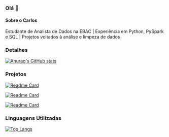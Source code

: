 ### Olá 👋


#### Sobre o Carlos
Estudante de Analista de Dados na EBAC | Experiência em Python, PySpark e SQL | Projetos voltados à análise e limpeza de dados

### Detalhes

[![Anurag's GitHub stats](https://github-readme-stats.vercel.app/api?username=CMichelin07&show_icons=true&theme=dark)](https://github.com/anuraghazra/github-readme-stats)

### Projetos

[![Readme Card](https://github-readme-stats.vercel.app/api/pin/?username=CMichelin07&repo=Projeto_Evasao_Escolar-Parceria_Semantix-EBAC&theme=dark)](https://github.com/anuraghazra/github-readme-stats)

[![Readme Card](https://github-readme-stats.vercel.app/api/pin/?username=CMichelin07repo=Tratamentos_Dados_e_BIG-DATA&theme=dark)](https://github.com/anuraghazra/github-readme-stats)

[![Readme Card](https://github-readme-stats.vercel.app/api/pin/?username=CMichelin07repo=Manipulacao-de-Dados-com-SQL&theme=dark)](https://github.com/anuraghazra/github-readme-stats)

### Linguagens Utilizadas

[![Top Langs](https://github-readme-stats.vercel.app/api/top-langs/?username=CMichelin07&layout=compact)](https://github.com/anuraghazra/github-readme-stats)
